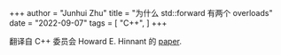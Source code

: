 +++
author = "Junhui Zhu"
title = "为什么 std::forward 有两个 overloads"
date = "2022-09-07"
tags = [
    "C++",
]
+++

翻译自 C++ 委员会 Howard E. Hinnant 的 [paper](https://www.open-std.org/jtc1/sc22/wg21/docs/papers/2009/n2951.html).

<!--more-->